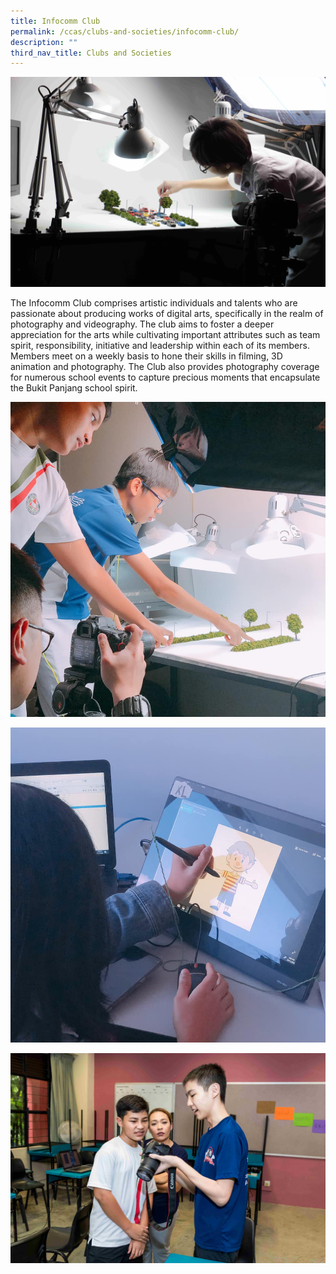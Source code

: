 ```yaml
---
title: Infocomm Club
permalink: /ccas/clubs-and-societies/infocomm-club/
description: ""
third_nav_title: Clubs and Societies
---
```

![](/images/ic1.jpeg)

The Infocomm Club comprises artistic individuals and talents who are passionate about producing works of digital arts, specifically in the realm of photography and videography. The club aims to foster a deeper appreciation for the arts while cultivating important attributes such as team spirit, responsibility, initiative and leadership within each of its members. Members meet on a weekly basis to hone their skills in filming, 3D animation and photography. The Club also provides photography coverage for numerous school events to capture precious moments that encapsulate the Bukit Panjang school spirit.  
  
![](/images/ic2.jpeg)

![](/images/ic3.jpeg) 

![](/images/ic4.jpeg)